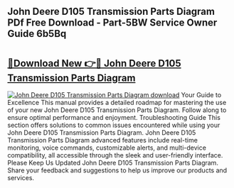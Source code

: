 ## John Deere D105 Transmission Parts Diagram PDf Free Download - Part-5BW Service Owner Guide 6b5Bq

# <h2><a href="http://dfij0zt.blite.top/?on=John+Deere+D105+Transmission+Parts+Diagram">🔗Download New 👉🔴 John Deere D105 Transmission Parts Diagram</a></h2>

[![John Deere D105 Transmission Parts Diagram download](https://i.imgur.com/lujVjoI.png)](http://dfij0zt.blite.top/?on=John+Deere+D105+Transmission+Parts+Diagram)
Your Guide to Excellence This manual provides a detailed roadmap for mastering the use of your new John Deere D105 Transmission Parts Diagram. Follow along to ensure optimal performance and enjoyment. Troubleshooting Guide This section offers solutions to common issues encountered while using your John Deere D105 Transmission Parts Diagram. John Deere D105 Transmission Parts Diagram advanced features include real-time monitoring, voice commands, customizable alerts, and multi-device compatibility, all accessible through the sleek and user-friendly interface. Please Keep Us Updated John Deere D105 Transmission Parts Diagram. Share your feedback and suggestions to help us improve our products and services.
